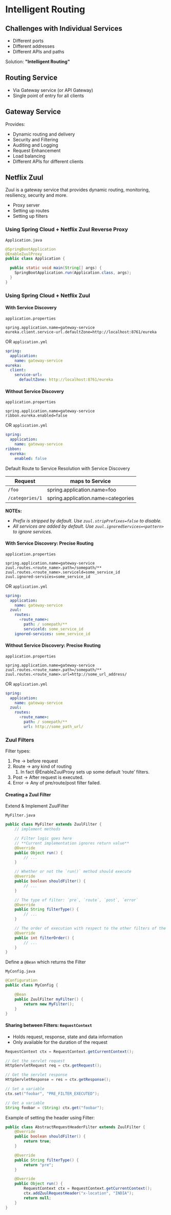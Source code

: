 # Intelligent Routing

## Challenges with Individual Services

- Different ports
- Different addresses
- Different APIs and paths

Solution: __"Intelligent Routing"__

## Routing Service

- Via Gateway service (or API Gateway)
- Single point of entry for all clients

## Gateway Service

Provides:

- Dynamic routing and delivery
- Security and Filtering
- Auditing and Logging
- Request Enhancement
- Load balancing
- Different APIs for different clients

## Netflix Zuul

Zuul is a gateway service that provides dynamic routing, monitoring, resiliency, security and more.

- Proxy server
- Setting up routes
- Setting up filters

### Using Spring Cloud + Netflix Zuul Reverse Proxy

`Application.java`

```java
@SpringBootApplication
@EnableZuulProxy
public class Application {

  public static void main(String[] args) {
    SpringBootApplication.run(Application.class, args);
  }
}
```

### Using Spring Cloud + Netflix Zuul

#### With Service Discovery

`application.properties`

```properties
spring.application.name=gateway-service
eureka.client.service-url.defaultZone=http://localhost:8761/eureka
```

OR `application.yml`

```yaml
spring:
  application:
    name: gateway-service
eureka:
  client:
    service-url:
      defaultZone: http://localhost:8761/eureka
```

#### Without Service Discovery

`application.properties`

```properties
spring.application.name=gateway-service
ribbon.eureka.enabled=false
```

OR `application.yml`

```yaml
spring:
  application:
    name: gateway-service
ribbon:
  eureka:
    enabled: false
```

Default Route to Service Resolution with Service Discovery

| Request          | maps to Service                      |
|------------------|--------------------------------------|
| `/foo`           | spring.application.name=foo          |
| `/categories/1`  | spring.application.name=categories   |

__NOTEs:__

- *Prefix is stripped by default. Use `zuul.stripPrefixes=false` to disable.*
- *All services are added by default. Use `zuul.ignoredServices=<pattern>` to ignore services.*

#### With Service Discovery: Precise Routing

`application.properties`

```properties
spring.application.name=gateway-service
zuul.routes.<route_name>.path=/somepath/**
zuul.routes.<route_name>.serviceld=some_service_id
zuul.ignored-services=some_service_id
```

OR `application.yml`

```yaml
spring:
  application:
    name: gateway-service
  zuul:
    routes:
      ‹route_name>:
        path: / somepath/**
        serviceld: some_service_id
    ignored-services: some_service_id
```

#### Without Service Discovery: Precise Routing

`application.properties`

```properties
spring.application.name=gateway-service
zuul.routes.<route_name>.path=/somepath/**
zuul.routes.<route_name>.url=http://some_url_address/
```

OR `application.yml`

```yaml
spring:
  application:
    name: gateway-service
  zuul:
    routes:
      ‹route_name>:
        path: / somepath/**
        url: http://some_path_url/
```

### Zuul Filters

Filter types:

1. Pre -> before request
2. Route -> any kind of routing
    1. In fact @EnableZuulProxy sets up some default ‘route’ filters.
3. Post -> After request is executed.
4. Error -> Any of pre/route/post filter failed.

#### Creating a Zuul Filter

Extend & Implement ZuulFilter

`MyFilter.java`

```java
public class MyFilter extends ZuulFilter {
    // implement methods

    // Filter logic goes here
    // **Current implementation ignores return value**
    @Override
    public Object run() {
        // ...
    }

    // Whether or not the `run()` method should execute
    @Override
    public boolean shouldFilter() {
        // ...
    }

    // The type of filter: `pre`, `route`, `post`, `error`
    @Override
    public String filterType() {
        // ...
    }

    // The order of execution with respect to the other filters of the same type
    @Override
    public int filterOrder() {
        // ...
    }
}
```

Define a `@Bean` which returns the Filter

`MyConfig.java`

```java
@Configuration
public class MyConfig {

    @Bean
    public ZuulFilter myFilter() {
        return new MyFilter();
    }
}
```

#### Sharing between Filters: `RequestContext`

- Holds request, response, state and data information
- Only available for the duration of the request

```java
RequestContext ctx = RequestContext.getCurrentContext();

// Get the servlet request
HttpServletRequest req = ctx.getRequest();

// Get the servlet response
HttpServletResponse = res = ctx.getResponse();

// Set a variable
ctx.set("foobar", "PRE_FILTER_EXECUTED");

// Get a variable
String foobar = (String) ctx.get("foobar");
```

Example of setting the header using Filter:

```java
public class AbstractRequestHeaderFilter extends ZuulFilter {
    @Override
    public boolean shouldFilter() {
        return true;
    }

    @Override
    public String filterType() {
        return "pre";
    }

    @Override
    public Object run() {
        RequestContext ctx = RequestContext.getCurrentContext();
        ctx.addZuulRequestHeader("x-location", "INDIA");
        return null;
    }
}
```

